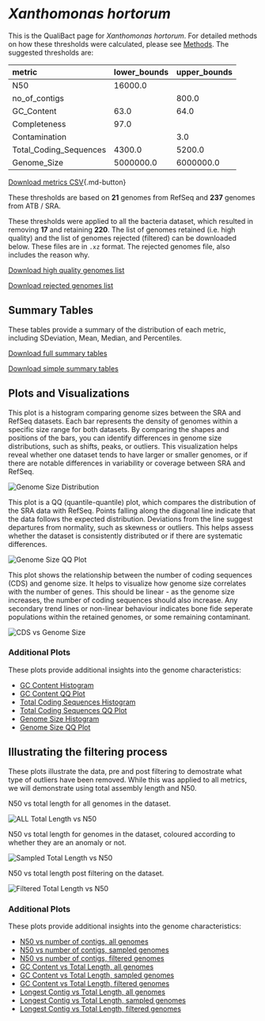 # *Xanthomonas hortorum*

This is the QualiBact page for *Xanthomonas hortorum*. For detailed methods on how these thresholds were calculated, please see [Methods](../../methods.md).
The suggested thresholds are: 

| metric                 | lower_bounds   | upper_bounds   |
|:-----------------------|:---------------|:---------------|
| N50                    | 16000.0        |                |
| no_of_contigs          |                | 800.0          |
| GC_Content             | 63.0           | 64.0           |
| Completeness           | 97.0           |                |
| Contamination          |                | 3.0            |
| Total_Coding_Sequences | 4300.0         | 5200.0         |
| Genome_Size            | 5000000.0      | 6000000.0      |

[Download metrics CSV](Xanthomonas_hortorum_metrics.csv){.md-button}


These thresholds are based on **21** genomes from RefSeq and **237** genomes from ATB / SRA.

These thresholds were applied to all the bacteria dataset, which resulted in removing **17** and retaining **220**.
The list of genomes retained (i.e. high quality) and the list of genomes rejected (filtered) can be downloaded below. These files are in `.xz` format. The rejected genomes file, also includes the reason why.

[Download high quality genomes list](Xanthomonas_hortorum_high_quality_genomes.csv.xz)


[Download rejected genomes list](Xanthomonas_hortorum_filtered_out_genomes.csv.xz)



## Summary Tables
These tables provide a summary of the distribution of each metric, including SDeviation, Mean, Median, and Percentiles.

[Download full summary tables](summary.csv)

[Download simple summary tables](selected_summary.csv)

## Plots and Visualizations

This plot is a histogram comparing genome sizes between the SRA and RefSeq datasets. Each bar represents the density of genomes within a specific size range for both datasets. By comparing the shapes and positions of the bars, you can identify differences in genome size distributions, such as shifts, peaks, or outliers. This visualization helps reveal whether one dataset tends to have larger or smaller genomes, or if there are notable differences in variability or coverage between SRA and RefSeq.

![Genome Size Distribution](Genome_Size_refseq_histogram_kde.png)

This plot is a QQ (quantile-quantile) plot, which compares the distribution of the SRA data with RefSeq. Points falling along the diagonal line indicate that the data follows the expected distribution. Deviations from the line suggest departures from normality, such as skewness or outliers. This helps assess whether the dataset is consistently distributed or if there are systematic differences.

![Genome Size QQ Plot](Genome_Size_refseq_qqplot.png)

This plot shows the relationship between the number of coding sequences (CDS) and genome size. It helps to visualize how genome size correlates with the number of genes. This should be linear - as the genome size increases, the number of coding sequences should also increase. Any secondary trend lines or non-linear behaviour indicates bone fide seperate populations within the retained genomes, or some remaining contaminant. 

![CDS vs Genome Size](Xanthomonas_hortorum_CDS_vs_Genome_Size.png)

### Additional Plots

These plots provide additional insights into the genome characteristics:

- [GC Content Histogram](GC_Content_refseq_histogram_kde.png)
- [GC Content QQ Plot](GC_Content_refseq_qqplot.png)
- [Total Coding Sequences Histogram](Total_Coding_Sequences_refseq_histogram_kde.png)
- [Total Coding Sequences QQ Plot](Total_Coding_Sequences_refseq_qqplot.png)
- [Genome Size Histogram](Genome_Size_refseq_histogram_kde.png)
- [Genome Size QQ Plot](Genome_Size_refseq_qqplot.png)
## Illustrating the filtering process
These plots illustrate the data, pre and post filtering to demostrate what type of outliers have been removed. While this was applied to all metrics, we will demonstrate using total assembly length and N50.

N50 vs total length for all genomes in the dataset.

![ALL Total Length vs N50](Xanthomonas_hortorum_all_total_length_N50.png)

N50 vs total length for genomes in the dataset, coloured according to whether they are an anomaly or not.

![Sampled Total Length vs N50](Xanthomonas_hortorum_sample_total_length_N50.png)

N50 vs total length post filtering on the dataset.

![Filtered Total Length vs N50](Xanthomonas_hortorum_filt_total_length_N50.png)

### Additional Plots

These plots provide additional insights into the genome characteristics:

- [N50 vs number of contigs, all genomes](Xanthomonas_hortorum_all_N50_number.png)
- [N50 vs number of contigs, sampled genomes](Xanthomonas_hortorum_sample_N50_number.png)
- [N50 vs number of contigs, filtered genomes](Xanthomonas_hortorum_filt_N50_number.png)
- [GC Content vs Total Length, all genomes](Xanthomonas_hortorum_all_total_length_GC_Content.png)
- [GC Content vs Total Length, sampled genomes](Xanthomonas_hortorum_sample_total_length_GC_Content.png)
- [GC Content vs Total Length, filtered genomes](Xanthomonas_hortorum_filt_total_length_GC_Content.png)
- [Longest Contig vs Total Length, all genomes](Xanthomonas_hortorum_all_total_length_longest.png)
- [Longest Contig vs Total Length, sampled genomes](Xanthomonas_hortorum_sample_total_length_longest.png)
- [Longest Contig vs Total Length, filtered genomes](Xanthomonas_hortorum_filt_total_length_longest.png)
